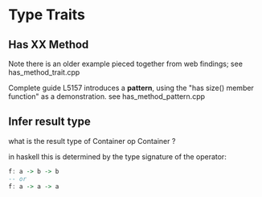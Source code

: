 # Type Traits

## Has XX Method

Note there is an older example pieced together from web findings; 
see has_method_trait.cpp

Complete guide L5157 introduces a **pattern**, using the "has size() member function"
as a demonstration.
see has_method_pattern.cpp

## Infer result type

what is the result type of Container<T1> op Container<T2> ?

in haskell this is determined by the type signature of the operator:

```haskell
f: a -> b -> b
-- or
f: a -> a -> a
```

